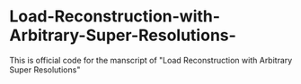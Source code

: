 # Load-Reconstruction-with-Arbitrary-Super-Resolutions-
This is official code for the manscript of "Load Reconstruction with Arbitrary Super Resolutions"
